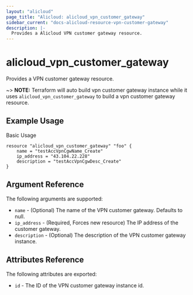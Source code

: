 ```yaml
---
layout: "alicloud"
page_title: "Alicloud: alicloud_vpn_customer_gateway"
sidebar_current: "docs-alicloud-resource-vpn-customer-gateway"
description: |-
  Provides a Alicloud VPN customer gateway resource.
---
```


# alicloud\_vpn_customer_gateway

Provides a VPN customer gateway resource.

~> **NOTE:** Terraform will auto build vpn customer gateway instance  while it uses `alicloud_vpn_customer_gateway` to build a vpn customer gateway resource.

## Example Usage

Basic Usage

```
resource "alicloud_vpn_customer_gateway" "foo" {
    name = "testAccVpnCgwName_Create"
    ip_address = "43.104.22.228"
    description = "testAccVpnCgwDesc_Create"
}
```
## Argument Reference

The following arguments are supported:

* `name` - (Optional) The name of the VPN customer gateway. Defaults to null.
* `ip_address` - (Required, Forces new resource) The IP address of the customer gateway.
* `description` - (Optional) The description of the VPN customer gateway instance.

## Attributes Reference

The following attributes are exported:

* `id` - The ID of the VPN customer gateway instance id.





